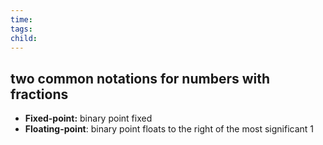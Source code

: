 ```yaml
---
time: 
tags: 
child:
---
```

## two common notations for numbers with fractions
- **Fixed-point:** binary point fixed
- **Floating-point**: binary point floats to the right of the most significant 1


